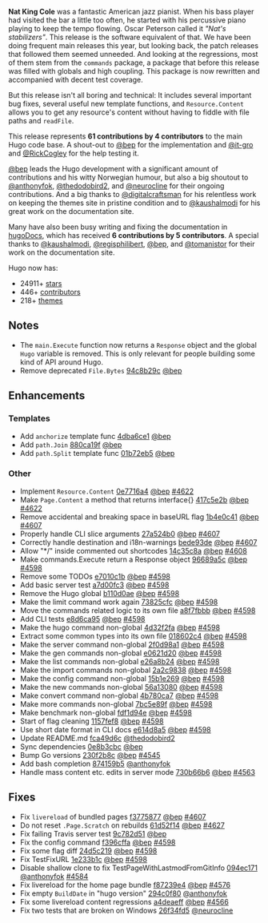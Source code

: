 
**Nat King Cole** was a fantastic American jazz pianist. When his bass player had visited the bar a little too often, he started with his percussive	piano playing to keep the tempo flowing. Oscar Peterson called it _"Nat's stabilizers"_. This release is the software equivalent of that. We have been doing frequent main releases this year, but looking back, the patch releases that followed them seemed unneeded. And looking at the regressions, most of them stem from the `commands` package, a package that before this release was filled with globals and high coupling. This package is now rewritten and accompanied with decent test coverage.

But this release isn't all boring and technical: It includes several important bug fixes, several useful new template functions, and `Resource.Content` allows you to get any resource's content without having to fiddle with file paths and `readFile`.

This release represents **61 contributions by 4 contributors** to the main Hugo code base. A shout-out to [@bep](https://github.com/bep) for the implementation and [@it-gro](https://github.com/it-gro) and [@RickCogley](https://github.com/RickCogley) for the help testing it.

[@bep](https://github.com/bep) leads the Hugo development with a significant amount of contributions and his witty Norwegian humour, but also a big shoutout to [@anthonyfok](https://github.com/anthonyfok), [@thedodobird2](https://github.com/thedodobird2), and [@neurocline](https://github.com/neurocline) for their ongoing contributions.
And a big thanks to [@digitalcraftsman](https://github.com/digitalcraftsman) for his relentless work on keeping the themes site in pristine condition and to [@kaushalmodi](https://github.com/kaushalmodi) for his great work on the documentation site.

Many have also been busy writing and fixing the documentation in [hugoDocs](https://github.com/gohugoio/hugoDocs), 
which has received **6 contributions by 5 contributors**. A special thanks to [@kaushalmodi](https://github.com/kaushalmodi), [@regisphilibert](https://github.com/regisphilibert), [@bep](https://github.com/bep), and [@tomanistor](https://github.com/tomanistor) for their work on the documentation site.

Hugo now has:

* 24911+ [stars](https://github.com/gohugoio/hugo/stargazers)
* 446+ [contributors](https://github.com/gohugoio/hugo/graphs/contributors)
* 218+ [themes](http://themes.gohugo.io/)

## Notes

* The `main.Execute` function now returns a `Response` object and the global `Hugo` variable is removed. This is only relevant for people building some kind of API around Hugo.
* Remove deprecated `File.Bytes` [94c8b29c](https://github.com/gohugoio/hugo/commit/94c8b29c39d0c485ee91d98c08fd615c28802496) [@bep](https://github.com/bep) 

## Enhancements

### Templates

* Add `anchorize` template func [4dba6ce1](https://github.com/gohugoio/hugo/commit/4dba6ce15ae9b5208b1e2d68c96d7b1dce0a07ab) [@bep](https://github.com/bep) 
* Add `path.Join` [880ca19f](https://github.com/gohugoio/hugo/commit/880ca19f209e68e6a8daa6686b361515ecacc91e) [@bep](https://github.com/bep) 
* Add `path.Split` template func [01b72eb5](https://github.com/gohugoio/hugo/commit/01b72eb592d0e0aefc5f7ae42f9f6ff112883bb6) [@bep](https://github.com/bep) 

### Other

* Implement `Resource.Content` [0e7716a4](https://github.com/gohugoio/hugo/commit/0e7716a42450401c7998aa81ad2ed98c8ab109e8) [@bep](https://github.com/bep) [#4622](https://github.com/gohugoio/hugo/issues/4622)
* Make `Page.Content` a method that returns interface{} [417c5e2b](https://github.com/gohugoio/hugo/commit/417c5e2b67b97fa80a0b6f77d259966f03b95344) [@bep](https://github.com/bep) [#4622](https://github.com/gohugoio/hugo/issues/4622)
* Remove accidental and breaking space in baseURL flag [1b4e0c41](https://github.com/gohugoio/hugo/commit/1b4e0c4161fb631add62e77f494a7e62c3619020) [@bep](https://github.com/bep) [#4607](https://github.com/gohugoio/hugo/issues/4607)
* Properly handle CLI slice arguments [27a524b0](https://github.com/gohugoio/hugo/commit/27a524b0905ec73c1eef233f94700feb9f465011) [@bep](https://github.com/bep) [#4607](https://github.com/gohugoio/hugo/issues/4607)
* Correctly handle destination and i18n-warnings [bede93de](https://github.com/gohugoio/hugo/commit/bede93de005dcf934f3ec9be6388310ac6c57acd) [@bep](https://github.com/bep) [#4607](https://github.com/gohugoio/hugo/issues/4607)
* Allow "*/" inside commented out shortcodes [14c35c8a](https://github.com/gohugoio/hugo/commit/14c35c8a56c4dc9a1ee0053e9ff976be7715ba99) [@bep](https://github.com/bep) [#4608](https://github.com/gohugoio/hugo/issues/4608)
* Make commands.Execute return a Response object [96689a5c](https://github.com/gohugoio/hugo/commit/96689a5c319f720368491226f034d0ff9585217c) [@bep](https://github.com/bep) [#4598](https://github.com/gohugoio/hugo/issues/4598)
* Remove some TODOs [e7010c1b](https://github.com/gohugoio/hugo/commit/e7010c1b621d68ee53411a5ba8143d07b976d9fe) [@bep](https://github.com/bep) [#4598](https://github.com/gohugoio/hugo/issues/4598)
* Add basic server test [a7d00fc3](https://github.com/gohugoio/hugo/commit/a7d00fc39e87a5cac99b3a2380f5cc8c135d2b4b) [@bep](https://github.com/bep) [#4598](https://github.com/gohugoio/hugo/issues/4598)
* Remove the Hugo global [b110d0ae](https://github.com/gohugoio/hugo/commit/b110d0ae04e13fb45c739bcebb580709745082e6) [@bep](https://github.com/bep) [#4598](https://github.com/gohugoio/hugo/issues/4598)
* Make the limit command work again [73825cfc](https://github.com/gohugoio/hugo/commit/73825cfc1c0b007830b24bb1947a565175b52d36) [@bep](https://github.com/bep) [#4598](https://github.com/gohugoio/hugo/issues/4598)
* Move the commands related logic to its own file [a8f7fbbb](https://github.com/gohugoio/hugo/commit/a8f7fbbb10aa78f3ebac008d29d9969bb197393c) [@bep](https://github.com/bep) [#4598](https://github.com/gohugoio/hugo/issues/4598)
* Add CLI tests [e8d6ca95](https://github.com/gohugoio/hugo/commit/e8d6ca9531d19e4e898c57d77d2fd627ea38ade0) [@bep](https://github.com/bep) [#4598](https://github.com/gohugoio/hugo/issues/4598)
* Make the hugo command non-global [4d32f2fa](https://github.com/gohugoio/hugo/commit/4d32f2fa8969f368b088dc9bcedb45f2c986cb27) [@bep](https://github.com/bep) [#4598](https://github.com/gohugoio/hugo/issues/4598)
* Extract some common types into its own file [018602c4](https://github.com/gohugoio/hugo/commit/018602c46db8d729af2871bd5f4c1e7480420f09) [@bep](https://github.com/bep) [#4598](https://github.com/gohugoio/hugo/issues/4598)
* Make the server command non-global [2f0d98a1](https://github.com/gohugoio/hugo/commit/2f0d98a19b021d03930003217b0519afaef3a391) [@bep](https://github.com/bep) [#4598](https://github.com/gohugoio/hugo/issues/4598)
* Make the gen commands non-global [e0621d20](https://github.com/gohugoio/hugo/commit/e0621d207ce3278a82f8a60607e9cdd304149029) [@bep](https://github.com/bep) [#4598](https://github.com/gohugoio/hugo/issues/4598)
* Make the list commands non-global [e26a8b24](https://github.com/gohugoio/hugo/commit/e26a8b242a6434117d089a0799238add7025dbf4) [@bep](https://github.com/bep) [#4598](https://github.com/gohugoio/hugo/issues/4598)
* Make the import commands non-global [2a2c9838](https://github.com/gohugoio/hugo/commit/2a2c9838671b5401331d20f8c72e2b934fe34e8d) [@bep](https://github.com/bep) [#4598](https://github.com/gohugoio/hugo/issues/4598)
* Make the config command non-global [15b1e269](https://github.com/gohugoio/hugo/commit/15b1e269ade91ddc6a74c552bc61b0c5e527d268) [@bep](https://github.com/bep) [#4598](https://github.com/gohugoio/hugo/issues/4598)
* Make the new commands non-global [56a13080](https://github.com/gohugoio/hugo/commit/56a13080446283ed1cde6b69fc6f4fac85076c84) [@bep](https://github.com/bep) [#4598](https://github.com/gohugoio/hugo/issues/4598)
* Make convert command non-global [4b780ca7](https://github.com/gohugoio/hugo/commit/4b780ca778ee7f25af808da38ede964a01698c70) [@bep](https://github.com/bep) [#4598](https://github.com/gohugoio/hugo/issues/4598)
* Make more commands non-global [7bc5e89f](https://github.com/gohugoio/hugo/commit/7bc5e89fbaa5c613b8853ff7b69fae570bd0b56d) [@bep](https://github.com/bep) [#4598](https://github.com/gohugoio/hugo/issues/4598)
* Make benchmark non-global [fdf1d94e](https://github.com/gohugoio/hugo/commit/fdf1d94ebc7d1aa4855c62237f2edbd4bdade1a7) [@bep](https://github.com/bep) [#4598](https://github.com/gohugoio/hugo/issues/4598)
* Start of flag cleaning [1157fef8](https://github.com/gohugoio/hugo/commit/1157fef85908ea54883fe0dba6adc4861ba02162) [@bep](https://github.com/bep) [#4598](https://github.com/gohugoio/hugo/issues/4598)
* Use short date format in CLI docs [e614d8a5](https://github.com/gohugoio/hugo/commit/e614d8a57c2ff5eef9270d51fcc6518398d7ff88) [@bep](https://github.com/bep) [#4598](https://github.com/gohugoio/hugo/issues/4598)
* Update README.md [fca49d6c](https://github.com/gohugoio/hugo/commit/fca49d6c608d227049cb2f26895cfecc685f1c89) [@thedodobird2](https://github.com/thedodobird2) 
* Sync dependencies [0e8b3cbc](https://github.com/gohugoio/hugo/commit/0e8b3cbcd274e1f2e14be694c794a544f49efb56) [@bep](https://github.com/bep) 
* Bump Go versions [230f2b8c](https://github.com/gohugoio/hugo/commit/230f2b8c4fce03f14847de2b22402e64d4d69783) [@bep](https://github.com/bep) [#4545](https://github.com/gohugoio/hugo/issues/4545)
* Add bash completion [874159b5](https://github.com/gohugoio/hugo/commit/874159b5436bc9080aec71a9c26d35f8f62c9fd0) [@anthonyfok](https://github.com/anthonyfok) 
* Handle mass content etc. edits in server mode [730b66b6](https://github.com/gohugoio/hugo/commit/730b66b6520f263af16f555d1d7be51205a8e51d) [@bep](https://github.com/bep) [#4563](https://github.com/gohugoio/hugo/issues/4563)

## Fixes

* Fix `livereload` of bundled pages [f3775877](https://github.com/gohugoio/hugo/commit/f3775877c61c11ab7c8fd1fc3e15470bf5da4820) [@bep](https://github.com/bep) [#4607](https://github.com/gohugoio/hugo/issues/4607)
* Do not reset `.Page.Scratch` on rebuilds [61d52f14](https://github.com/gohugoio/hugo/commit/61d52f146297950e283ae086d8b1af61099d22a0) [@bep](https://github.com/bep) [#4627](https://github.com/gohugoio/hugo/issues/4627)
* Fix failing Travis server test [9c782d51](https://github.com/gohugoio/hugo/commit/9c782d5147bfea0dd85cf3374f598f0176f204eb) [@bep](https://github.com/bep) 
* Fix the config command [f396cffa](https://github.com/gohugoio/hugo/commit/f396cffa239e948075af2224208671956d8b4a84) [@bep](https://github.com/bep) [#4598](https://github.com/gohugoio/hugo/issues/4598)
* Fix some flag diff [24d5c219](https://github.com/gohugoio/hugo/commit/24d5c219424a9777bb1dd366b43e68e6f47e1adb) [@bep](https://github.com/bep) [#4598](https://github.com/gohugoio/hugo/issues/4598)
* Fix TestFixURL [1e233b1c](https://github.com/gohugoio/hugo/commit/1e233b1c4598fd8cbce7da8a67bf2c4918c6047e) [@bep](https://github.com/bep) [#4598](https://github.com/gohugoio/hugo/issues/4598)
* Disable shallow clone to fix TestPageWithLastmodFromGitInfo [094ec171](https://github.com/gohugoio/hugo/commit/094ec171420e659cdf962a19dd90105912ce9901) [@anthonyfok](https://github.com/anthonyfok) [#4584](https://github.com/gohugoio/hugo/issues/4584)
* Fix livereload for the home page bundle [f87239e4](https://github.com/gohugoio/hugo/commit/f87239e4cab958bf59ecfb1beb8cac439441a553) [@bep](https://github.com/bep) [#4576](https://github.com/gohugoio/hugo/issues/4576)
* Fix empty `BuildDate` in "hugo version" [294c0f80](https://github.com/gohugoio/hugo/commit/294c0f8001fe598278c1eb8015deb6b98e8de686) [@anthonyfok](https://github.com/anthonyfok) 
* Fix some livereload content regressions [a4deaeff](https://github.com/gohugoio/hugo/commit/a4deaeff0cfd70abfbefa6d40c0b86839a216f6d) [@bep](https://github.com/bep) [#4566](https://github.com/gohugoio/hugo/issues/4566)
* Fix two tests that are broken on Windows [26f34fd5](https://github.com/gohugoio/hugo/commit/26f34fd59da1ce1885d4f2909c5d9ef9c1726944) [@neurocline](https://github.com/neurocline) 
